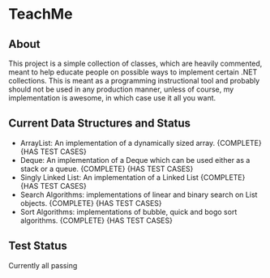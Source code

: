 TeachMe
=======

About
-----

This project is a simple collection of classes, which are heavily commented, meant to help educate people on
possible ways to implement certain .NET collections. This is meant as a programming instructional tool and 
probably should not be used in any production manner, unless of course, my implementation is awesome, in which
case use it all you want.

Current Data Structures and Status
-----------------------------------

* ArrayList: An implementation of a dynamically sized array. {COMPLETE} {HAS TEST CASES}
* Deque: An implementation of a Deque which can be used either as a stack or a queue. {COMPLETE} {HAS TEST CASES}
* Singly Linked List: An implementation of a Linked List {COMPLETE} {HAS TEST CASES} 
* Search Algorithms: implementations of linear and binary search on List<T> objects. {COMPLETE} {HAS TEST CASES}
* Sort Algorithms: implementations of bubble, quick and bogo sort algorithms. {COMPLETE} {HAS TEST CASES}

Test Status
------------

Currently all passing